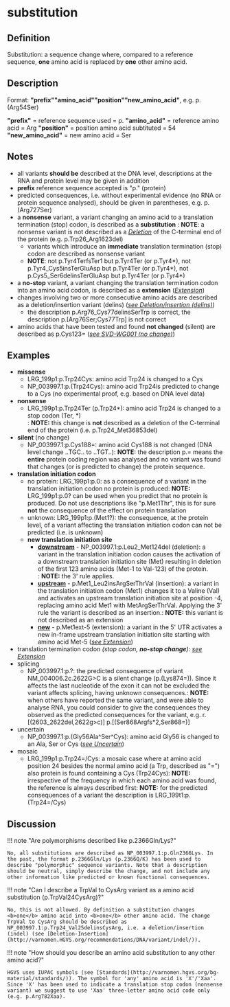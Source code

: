 # substitution

## Definition

Substitution: a sequence change where, compared to a reference sequence, <b>one</b> amino acid is replaced by <b>one</b> other amino acid.

## Description

Format:   **"prefix""amino_acid""position""new_amino_acid"**,  e.g. p.(Arg54Ser)

**"prefix"**  =  reference sequence used  =  p.
**"amino_acid"**  =  reference amino acid  =  Arg
**"position"**  =  position amino acid subtituted  =  54
**"new_amino_acid"**  =  new amino acid  =  Ser

## Notes

* all variants **should be** described at the DNA level, descriptions at the RNA and protein level may be given in addition
* **prefix** reference sequence accepted is "p." (protein)
* predicted consequences, i.e. without experimental evidence (no RNA or protein sequence analysed), should be given in parentheses, e.g. p.(Arg727Ser)
* a **nonsense** variant, a variant changing an amino acid to a translation termination (stop) codon, is described as a **substitution**
:    **NOTE**:    a nonsense variant is not described as a [_Deletion_](../deletion/) of the C-terminal end of the protein (e.g. p.Trp26\_Arg1623del)
    * variants which introduce an **immediate** translation termination (stop) codon are described as nonsense variant
    * **NOTE**:    not p.Tyr4TerfsTer1 but p.Tyr4Ter (or p.Tyr4*), not p.Tyr4\_Cys5insTerGluAsp but p.Tyr4Ter (or p.Tyr4*), not p.Cys5\_Ser6delinsTerGluAsp but p.Tyr4Ter (or p.Tyr4*)    
* a **no-stop** variant, a variant changing the translation termination codon into an amino acid codon, is described as a **extension** ([_Extension_](../extension/))
* changes involving two or more consecutive amino acids are described as a deletion/insertion variant (delins) ([_see Deletion/insertion (delins)_](../delins/))
    * the description p.Arg76\_Cys77delinsSerTrp is correct, the description p.[Arg76Ser;Cys77Trp] is not correct
* amino acids that have been tested and found **not changed** (silent) are described as p.Cys123= ([_see SVD-WG001 (no change)_](http://www.hgvs.org/mutnomen/accepted001.html))
## Examples

* **missense**
    * LRG\_199p1:p.Trp24Cys: amino acid Trp24 is changed to a Cys
    * NP\_003997.1:p.(Trp24Cys): amino acid Trp24is predicted to change to a Cys (no experimental proof, e.g. based on DNA level data)
* **nonsense**
    * LRG\_199p1:p.Trp24Ter (p.Trp24\*): amino acid Trp24 is changed to a stop codon (Ter, \*)<br>: **NOTE:**    this change is **not** described as a deletion of the C-terminal end of the protein (i.e. p.Trp24\_Met36853del)
* **silent**  (no change)
    * NP\_003997.1:p.Cys188=: amino acid Cys188 is not changed (DNA level change ..TGC.. to ..TGT..): **NOTE:**    the description p.= means the **entire** protein coding region was analysed and no variant was found that changes (or is predicted to change) the protein sequence.
* **translation initiation codon**  
    * no protein: LRG\_199p1:p.0: as a consequence of a variant in the translation initiation codon no protein is produced: **NOTE:**    LRG\_199p1:p.0? can be used when you predict that no protein is produced. Do not use descriptions like "p.Met1Thr", this is for sure **not** the consequence of the effect on protein translation
    * unknown: LRG\_199p1:p.(Met1?): the consequence, at the protein level, of a variant affecting the translation initiation codon can not be predicted (i.e. is unknown)
    * **new translation initiation site**
        * **<u>downstream</u>**  -  NP\_003997.1:p.Leu2\_Met124del (deletion): a variant in the translation initiation codon causes the activation of a downstream translation initiation site (Met) resulting in deletion of the first 123 amino acids (Met-1 to Val-123) of the protein.<br>: **NOTE:**    the 3' rule applies.
        * **<u>upstream</u>**  -  p.Met1_Leu2insArgSerThrVal (insertion): a variant in the translation initiation codon (Met1) changes it to a Valine (Val) and activates an upstream translation initiation site at position -4, replacing amino acid Met1 with MetArgSerThrVal. Applying the 3' rule the variant is described as an insertion.: **NOTE:**    this variant is not described as an extension
        * **<u>new</u>**  -  p.Met1ext-5 (extension): a variant in the 5' UTR activates a new in-frame upstream translation initiation site starting with amino acid Met-5 ([_see Extension_](../extension))
* translation termination codon _(stop codon, **no-stop change**)_: [_see Extension_](../extension)
* splicing
    * NP\_003997.1:p.?: the predicted consequence of variant NM\_004006.2c.2622G>C is a silent change (p.(Lys874=)). Since it affects the last nucleotide of the exon it can not be excluded the variant affects splicing, having unknown consequences.: **NOTE:**    when others have reported the same variant, and were able to analyse RNA, you could consider to give the consequences they observed as the predicted consequences for the variant, e.g. r.[(2603\_2622del,2622g>c)] p.[(Ser868Argfs\*2,Ser868=)]
* uncertain
    * NP\_003997.1:p.(Gly56Ala^Ser^Cys): amino acid Gly56 is changed to an Ala, Ser or Cys ([_see Uncertain_](../../uncertain/))
* mosaic
    * LRG\_199p1:p.Trp24=/Cys: a mosaic case where at amino acid position 24 besides the normal amino acid (a Trp, described as "=") also protein is found containing a Cys (Trp24Cys): **NOTE:**    irrespective of the frequency in which each amino acid was found, the reference is always described first: **NOTE:**    for the predicted consequences of a variant the description is LRG_199t1:p.(Trp24=/Cys)
## Discussion

!!! note "<a name="polymorphism"></a>Are polymorphisms described like p.2366Gln/Lys?"

    No, all substitutions are described as NP_003997.1:p.Gln2366Lys. In the past, the format p.2366Gln/Lys (p.2366Q/K) has been used to describe "polymorphic" sequence variants. Note that a description should be neutral, simply describe the change, and not include any other information like predicted or known functional consequences.

!!! note "Can I describe a TrpVal to CysArg variant as a amino acid substitution (p.TrpVal24CysArg)?"

    No, this is not allowed. By definition a substitution changes <b>one</b> amino acid into <b>one</b> other amino acid. The change TrpVal to CysArg should be described as NP_003997.1:p.Trp24_Val25delinsCysArg, i.e. a deletion/insertion (indel) (see [Deletion-Insertion](http://varnomen.HGVS.org/recommendations/DNA/variant/indel/)).

!!! note "How should you describe an amino acid substitution to any other amino acid?"

    HGVS uses IUPAC symbols (see [Standards](http://varnomen.hgvs.org/bg-material/standards/)). The symbol for 'any' amino acid is 'X'/'Xaa'. Since 'X' has been used to indicate a translation stop codon (nonsense variant) we suggest to use 'Xaa' three-letter amino acid code only (e.g. p.Arg782Xaa).
